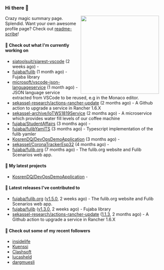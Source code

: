 ### Hi there 👋

<img align="right" src="https://github.com/KosrenDQ.png?size=512" width="256">

Crazy magic summary page. Splendid.
Want your own awesome profile page? Check out [readme-scribe](https://github.com/muesli/readme-scribe)!

#### 👷 Check out what I'm currently working on

- [siatoolsuit/siarest-vscode](https://github.com/siatoolsuit/siarest-vscode) (2 weeks ago) - 
- [fujaba/fulib](https://github.com/fujaba/fulib) (1 month ago) - Fujaba library
- [microsoft/vscode-json-languageservice](https://github.com/microsoft/vscode-json-languageservice) (1 month ago) - JSON language service extracted from VSCode to be reused, e.g in the Monaco editor.
- [sekassel-research/actions-rancher-update](https://github.com/sekassel-research/actions-rancher-update) (2 months ago) - A Github action to upgrade a service in Rancher 1.6.X 
- [sekassel-archive/IoTWS1819Service](https://github.com/sekassel-archive/IoTWS1819Service) (2 months ago) - A microservice which provides water fill levels of our coffee machine
- [fujaba/StudentAffairs](https://github.com/fujaba/StudentAffairs) (3 months ago) - 
- [fujaba/fulibYamlTS](https://github.com/fujaba/fulibYamlTS) (3 months ago) - Typescript implementation of the fulib yamler
- [KosrenDQ/DevOpsDemoApplication](https://github.com/KosrenDQ/DevOpsDemoApplication) (3 months ago) - 
- [sekassel/CoronaTrackerEsp32](https://github.com/sekassel/CoronaTrackerEsp32) (4 months ago) - 
- [fujaba/fulib.org](https://github.com/fujaba/fulib.org) (7 months ago) - The fulib.org website and Fulib Scenarios web app.

#### 🌱 My latest projects

- [KosrenDQ/DevOpsDemoApplication](https://github.com/KosrenDQ/DevOpsDemoApplication) - 

#### 🔭 Latest releases I've contributed to

- [fujaba/fulib.org](https://github.com/fujaba/fulib.org) ([v1.5.0](https://github.com/fujaba/fulib.org/releases/tag/v1.5.0), 2 weeks ago) - The fulib.org website and Fulib Scenarios web app.
- [fujaba/fulib](https://github.com/fujaba/fulib) ([v1.3.0](https://github.com/fujaba/fulib/releases/tag/v1.3.0), 2 weeks ago) - Fujaba library
- [sekassel-research/actions-rancher-update](https://github.com/sekassel-research/actions-rancher-update) ([1.1.3](https://github.com/sekassel-research/actions-rancher-update/releases/tag/1.1.3), 2 months ago) - A Github action to upgrade a service in Rancher 1.6.X 

#### 👯 Check out some of my recent followers

- [insidelife](https://github.com/insidelife)
- [Kuenssi](https://github.com/Kuenssi)
- [Clashsoft](https://github.com/Clashsoft)
- [lucasheld](https://github.com/lucasheld)
- [dargmuesli](https://github.com/dargmuesli)

